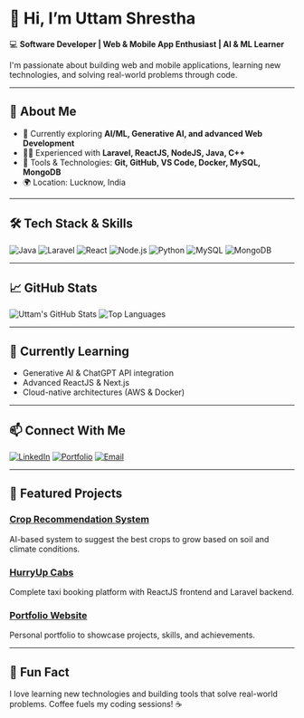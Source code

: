 # 👋 Hi, I’m Uttam Shrestha

💻 **Software Developer | Web & Mobile App Enthusiast | AI & ML Learner**

I'm passionate about building web and mobile applications, learning new technologies, and solving real-world problems through code.  

---

## 🚀 About Me

- 🌱 Currently exploring **AI/ML, Generative AI, and advanced Web Development**  
- 👨‍💻 Experienced with **Laravel, ReactJS, NodeJS, Java, C++**  
- 🔧 Tools & Technologies: **Git, GitHub, VS Code, Docker, MySQL, MongoDB**  
- 🌍 Location: Lucknow, India  

---

## 🛠️ Tech Stack & Skills

![Java](https://img.shields.io/badge/Java-%23ED8B00?style=for-the-badge&logo=java&logoColor=white)
![Laravel](https://img.shields.io/badge/Laravel-%23FF2D20?style=for-the-badge&logo=laravel&logoColor=white)
![React](https://img.shields.io/badge/React-%2361DAFB?style=for-the-badge&logo=react&logoColor=black)
![Node.js](https://img.shields.io/badge/Node.js-339933?style=for-the-badge&logo=nodedotjs&logoColor=white)
![Python](https://img.shields.io/badge/Python-3776AB?style=for-the-badge&logo=python&logoColor=white)
![MySQL](https://img.shields.io/badge/MySQL-4479A1?style=for-the-badge&logo=mysql&logoColor=white)
![MongoDB](https://img.shields.io/badge/MongoDB-%2347A248?style=for-the-badge&logo=mongodb&logoColor=white)

---

## 📈 GitHub Stats

![Uttam's GitHub Stats](https://github-readme-stats.vercel.app/api?username=uttamstha123&show_icons=true&theme=tokyonight)
![Top Languages](https://github-readme-stats.vercel.app/api/top-langs/?username=uttamstha123&layout=compact&theme=tokyonight)

---

## 🌱 Currently Learning

- Generative AI & ChatGPT API integration  
- Advanced ReactJS & Next.js  
- Cloud-native architectures (AWS & Docker)

---

## 📫 Connect With Me

[![LinkedIn](https://img.shields.io/badge/LinkedIn-blue?style=for-the-badge&logo=linkedin)]([https://www.linkedin.com/in/uttamshrestha](https://www.linkedin.com/in/uttam-shrestha/))  
[![Portfolio](https://img.shields.io/badge/Portfolio-Website-green?style=for-the-badge)]([https://your-portfolio-link.com](https://uttam-shrestha.netlify.app/))  
[![Email](https://img.shields.io/badge/Email-c14438?style=for-the-badge&logo=gmail&logoColor=white)](mailto:shresthauttam66@gmail.com)

---

## 📌 Featured Projects

### [Crop Recommendation System](https://github.com/uttamstha123/crop-recommendation)
AI-based system to suggest the best crops to grow based on soil and climate conditions.

### [HurryUp Cabs](https://github.com/uttamstha123/hurryup-cabs)
Complete taxi booking platform with ReactJS frontend and Laravel backend.

### [Portfolio Website](https://github.com/uttamstha123/portfolio)
Personal portfolio to showcase projects, skills, and achievements.

---

## 💬 Fun Fact

I love learning new technologies and building tools that solve real-world problems. Coffee fuels my coding sessions! ☕
